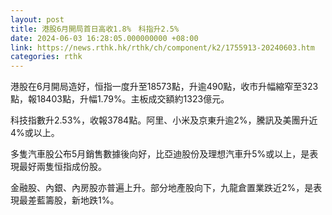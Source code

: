```yaml
---
layout: post
title: 港股6月開局首日高收1.8%　科指升2.5%
date: 2024-06-03 16:28:05.000000000 +08:00
link: https://news.rthk.hk/rthk/ch/component/k2/1755913-20240603.htm
categories: rthk
---
```


港股在6月開局造好，恒指一度升至18573點，升逾490點，收市升幅縮窄至323點，報18403點，升幅1.79%。主板成交額約1323億元。

科技指數升2.53%，收報3784點。阿里、小米及京東升逾2%，騰訊及美團升近4%或以上。

多隻汽車股公布5月銷售數據後向好，比亞迪股份及理想汽車升5%或以上，是表現最好兩隻恒指成份股。

金融股、內銀、內房股亦普遍上升。部分地產股向下，九龍倉置業跌近2%，是表現最差藍籌股，新地跌1%。
